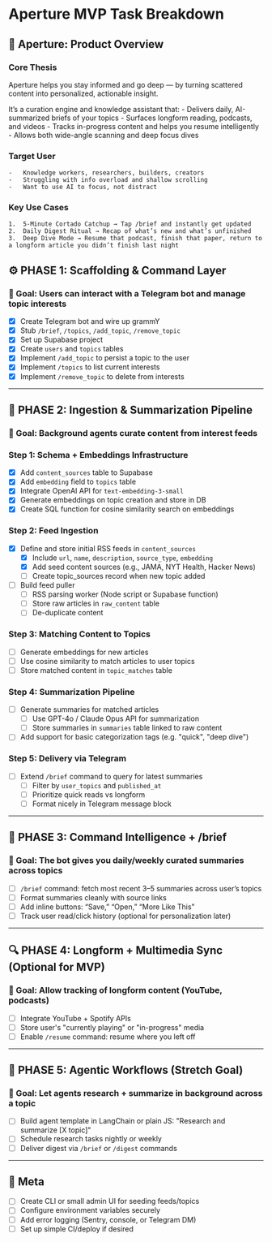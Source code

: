 # Aperture MVP Task Breakdown

## 🧭 Aperture: Product Overview

### Core Thesis

Aperture helps you stay informed and go deep — by turning scattered content into personalized, actionable insight.

It’s a curation engine and knowledge assistant that:
	-	Delivers daily, AI-summarized briefs of your topics
	-	Surfaces longform reading, podcasts, and videos
	-	Tracks in-progress content and helps you resume intelligently
	-	Allows both wide-angle scanning and deep focus dives

### Target User
	-	Knowledge workers, researchers, builders, creators
	-	Struggling with info overload and shallow scrolling
	-	Want to use AI to focus, not distract

### Key Use Cases
	1.	5-Minute Cortado Catchup → Tap /brief and instantly get updated
	2.	Daily Digest Ritual → Recap of what’s new and what’s unfinished
	3.	Deep Dive Mode → Resume that podcast, finish that paper, return to a longform article you didn’t finish last night

## ⚙️ PHASE 1: Scaffolding & Command Layer

### 🌟 Goal: Users can interact with a Telegram bot and manage topic interests

- [x] Create Telegram bot and wire up grammY
- [x] Stub `/brief`, `/topics`, `/add_topic`, `/remove_topic`
- [x] Set up Supabase project
- [x] Create `users` and `topics` tables
- [x] Implement `/add_topic` to persist a topic to the user
- [x] Implement `/topics` to list current interests
- [x] Implement `/remove_topic` to delete from interests

---

## 📡 PHASE 2: Ingestion & Summarization Pipeline

### 🌟 Goal: Background agents curate content from interest feeds

### Step 1: Schema + Embeddings Infrastructure
- [x] Add `content_sources` table to Supabase
- [x] Add `embedding` field to `topics` table
- [x] Integrate OpenAI API for `text-embedding-3-small`
- [x] Generate embeddings on topic creation and store in DB
- [x] Create SQL function for cosine similarity search on embeddings

### Step 2: Feed Ingestion
- [x] Define and store initial RSS feeds in `content_sources`
  - [x] Include `url`, `name`, `description`, `source_type`, `embedding`
  - [x] Add seed content sources (e.g., JAMA, NYT Health, Hacker News)
  - [ ] Create topic_sources record when new topic added
- [ ] Build feed puller
  - [ ] RSS parsing worker (Node script or Supabase function)
  - [ ] Store raw articles in `raw_content` table
  - [ ] De-duplicate content

### Step 3: Matching Content to Topics
- [ ] Generate embeddings for new articles
- [ ] Use cosine similarity to match articles to user topics
- [ ] Store matched content in `topic_matches` table

### Step 4: Summarization Pipeline
- [ ] Generate summaries for matched articles
  - [ ] Use GPT-4o / Claude Opus API for summarization
  - [ ] Store summaries in `summaries` table linked to raw content
- [ ] Add support for basic categorization tags (e.g. "quick", "deep dive")

### Step 5: Delivery via Telegram
- [ ] Extend `/brief` command to query for latest summaries
  - [ ] Filter by `user_topics` and `published_at`
  - [ ] Prioritize quick reads vs longform
  - [ ] Format nicely in Telegram message block

---

## 🧠 PHASE 3: Command Intelligence + /brief

### 🌟 Goal: The bot gives you daily/weekly curated summaries across topics

- [ ] `/brief` command: fetch most recent 3–5 summaries across user’s topics
- [ ] Format summaries cleanly with source links
- [ ] Add inline buttons: “Save,” “Open,” “More Like This”
- [ ] Track user read/click history (optional for personalization later)

---

## 🔍 PHASE 4: Longform + Multimedia Sync (Optional for MVP)

### 🌟 Goal: Allow tracking of longform content (YouTube, podcasts)

- [ ] Integrate YouTube + Spotify APIs
- [ ] Store user's "currently playing" or "in-progress" media
- [ ] Enable `/resume` command: resume where you left off

---

## 🧢 PHASE 5: Agentic Workflows (Stretch Goal)

### 🌟 Goal: Let agents research + summarize in background across a topic

- [ ] Build agent template in LangChain or plain JS: "Research and summarize [X topic]"
- [ ] Schedule research tasks nightly or weekly
- [ ] Deliver digest via `/brief` or `/digest` commands

---

## 🤮 Meta

- [ ] Create CLI or small admin UI for seeding feeds/topics
- [ ] Configure environment variables securely
- [ ] Add error logging (Sentry, console, or Telegram DM)
- [ ] Set up simple CI/deploy if desired
